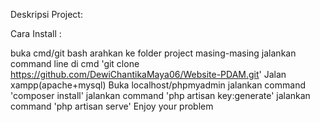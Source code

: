  Deskripsi Project:

Cara Install :

buka cmd/git bash
arahkan ke folder project masing-masing
jalankan command line di cmd 'git clone https://github.com/DewiChantikaMaya06/Website-PDAM.git'
Jalan xampp(apache+mysql)
Buka localhost/phpmyadmin
jalankan command 'composer install'
jalankan command 'php artisan key:generate'
jalankan command 'php artisan serve'
Enjoy your problem
